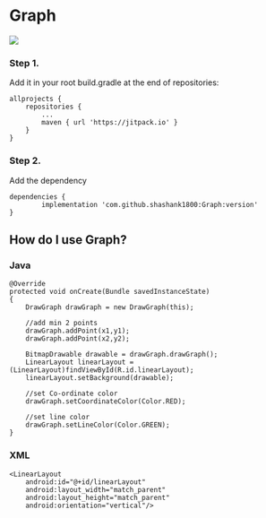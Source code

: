 # Graph
[![](https://jitpack.io/v/shashank1800/Graph.svg)](https://jitpack.io/#shashank1800/Graph)

### Step 1. 
Add it in your root build.gradle at the end of repositories:

	allprojects {
		repositories {
			...
			maven { url 'https://jitpack.io' }
		}
	}

### Step 2. 
Add the dependency

	dependencies {
	        implementation 'com.github.shashank1800:Graph:version'
	}
 
## How do I use Graph?

### Java

	@Override
	protected void onCreate(Bundle savedInstanceState)
	{
		DrawGraph drawGraph = new DrawGraph(this);
		
		//add min 2 points
		drawGraph.addPoint(x1,y1);
		drawGraph.addPoint(x2,y2);
		
		BitmapDrawable drawable = drawGraph.drawGraph();
		LinearLayout linearLayout = (LinearLayout)findViewById(R.id.linearLayout);
		linearLayout.setBackground(drawable);
		
		//set Co-ordinate color
		drawGraph.setCoordinateColor(Color.RED);
		
		//set line color
		drawGraph.setLineColor(Color.GREEN);
	}
		
### XML
	<LinearLayout
        android:id="@+id/linearLayout"
        android:layout_width="match_parent"
        android:layout_height="match_parent"
        android:orientation="vertical"/>

